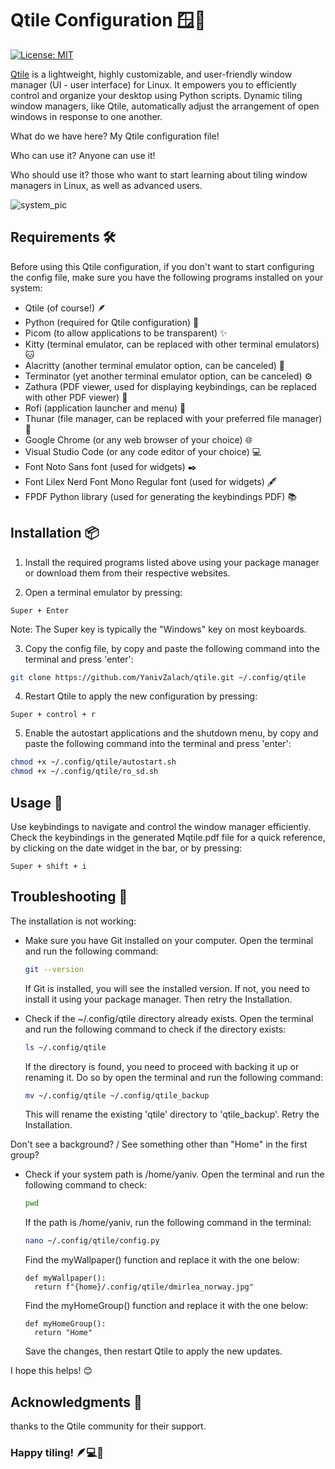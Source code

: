 # Qtile Configuration 🪟🚀

[![License: MIT](https://img.shields.io/badge/License-MIT-yellow.svg)](https://opensource.org/licenses/MIT)

[Qtile](https://github.com/qtile/qtile) is a lightweight, highly customizable, and user-friendly window manager (UI - user interface) for Linux. It empowers you to efficiently control and organize your desktop using Python scripts. 
Dynamic tiling window managers, like Qtile, automatically adjust the arrangement of open windows in response to one another.

What do we have here? My Qtile configuration file!

Who can use it? Anyone can use it!

Who should use it? those who want to start learning about tiling window managers in Linux, as well as advanced users.

![system_pic](https://github.com/YanivZalach/qtile-config/assets/131461377/6a9460f3-54a3-4087-918f-759057a085c4)

## Requirements 🛠️

Before using this Qtile configuration, if you don't want to start configuring the config file, make sure you have the following programs installed on your system:

- Qtile (of course!) 🪶
- Python (required for Qtile configuration) 🐍
- Picom (to allow applications to be transparent) ✨
- Kitty (terminal emulator, can be replaced with other terminal emulators) 🐱
- Alacritty (another terminal emulator option, can be canceled) 🍃
- Terminator (yet another terminal emulator option, can be canceled) ⚙️
- Zathura (PDF viewer, used for displaying keybindings, can be replaced with other PDF viewer) 📜
- Rofi (application launcher and menu) 🚀
- Thunar (file manager, can be replaced with your preferred file manager) 📂
- Google Chrome (or any web browser of your choice) 🌐
- Visual Studio Code (or any code editor of your choice) 💻
- Font Noto Sans font (used for widgets) ✒️
- Font Lilex Nerd Font Mono Regular font (used for widgets) 🖋️
- FPDF Python library (used for generating the keybindings PDF) 📚

## Installation 📦

1. Install the required programs listed above using your package manager or download them from their respective websites.

2. Open a terminal emulator by pressing:
  ```
  Super + Enter
  ```
  Note: The Super key is typically the "Windows" key on most keyboards.
  
3. Copy the config file, by copy and paste the following command into the terminal and press 'enter':

  ```bash
  git clone https://github.com/YanivZalach/qtile.git ~/.config/qtile
  ```

4. Restart Qtile to apply the new configuration by pressing:

  ```
  Super + control + r
  ```

5. Enable the autostart applications and the shutdown menu, by copy and paste the following command into the terminal and press 'enter':
  ```bash
  chmod +x ~/.config/qtile/autostart.sh
  chmod +x ~/.config/qtile/ro_sd.sh
  ```

## Usage 🚀

Use keybindings to navigate and control the window manager efficiently. 
Check the keybindings in the generated Mqtile.pdf file for a quick reference, by clicking on the date widget in the bar,
or by pressing:

```
Super + shift + i 
```

## Troubleshooting 🔧

The installation is not working:

* Make sure you have Git installed on your computer.
  Open the terminal and run the following command:
  ```bash
  git --version
  ```
  If Git is installed, you will see the installed version. If not, you need to install it using your package manager.
  Then retry the Installation.
  
* Check if the ~/.config/qtile directory already exists.
  Open the terminal and run the following command to check if the directory exists:
  ```bash
  ls ~/.config/qtile
  ```
  If the directory is found, you need to proceed with backing it up or renaming it.
  Do so by open the terminal and run the following command:
  ```bash
  mv ~/.config/qtile ~/.config/qtile_backup
  ```
  This will rename the existing 'qtile' directory to 'qtile_backup'.
  Retry the Installation.

Don't see a background? / See something other than "Home" in the first group?
* Check if your system path is /home/yaniv. Open the terminal and run the following command to check:
  ```bash
  pwd
  ```
  If the path is /home/yaniv, run the following command in the terminal:
  ```bash
  nano ~/.config/qtile/config.py
  ```
  Find the myWallpaper() function and replace it with the one below:
  
  ```
  def myWallpaper():
    return f"{home}/.config/qtile/dmirlea_norway.jpg"
  ```

  Find the myHomeGroup() function and replace it with the one below:
  
  ```
  def myHomeGroup():
    return "Home"
  ```

  Save the changes, then restart Qtile to apply the new updates.

I hope this helps! 😊

## Acknowledgments 🙏
thanks to the Qtile community for their support.


### Happy tiling! 🪶💻🐍
